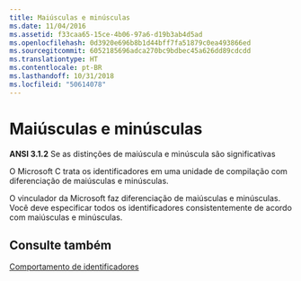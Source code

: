 ```yaml
---
title: Maiúsculas e minúsculas
ms.date: 11/04/2016
ms.assetid: f33caa65-15ce-4b06-97a6-d19b3ab4d5ad
ms.openlocfilehash: 0d3920e696b8b1d44bff7fa51879c0ea493866ed
ms.sourcegitcommit: 6052185696adca270bc9bdbec45a626dd89cdcdd
ms.translationtype: HT
ms.contentlocale: pt-BR
ms.lasthandoff: 10/31/2018
ms.locfileid: "50614078"
---
```

# <a name="uppercase-and-lowercase"></a>Maiúsculas e minúsculas

**ANSI 3.1.2** Se as distinções de maiúscula e minúscula são significativas

O Microsoft C trata os identificadores em uma unidade de compilação com diferenciação de maiúsculas e minúsculas.

O vinculador da Microsoft faz diferenciação de maiúsculas e minúsculas. Você deve especificar todos os identificadores consistentemente de acordo com maiúsculas e minúsculas.

## <a name="see-also"></a>Consulte também

[Comportamento de identificadores](../c-language/behavior-of-identifiers.md)
